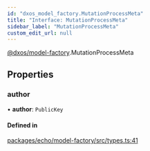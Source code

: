 ```yaml
---
id: "dxos_model_factory.MutationProcessMeta"
title: "Interface: MutationProcessMeta"
sidebar_label: "MutationProcessMeta"
custom_edit_url: null
---
```


[@dxos/model-factory](../modules/dxos_model_factory.md).MutationProcessMeta

## Properties

### author

• **author**: `PublicKey`

#### Defined in

[packages/echo/model-factory/src/types.ts:41](https://github.com/dxos/protocols/blob/6f4c34af3/packages/echo/model-factory/src/types.ts#L41)
